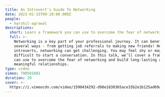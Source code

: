 ```yaml
---
title: An Introvert's Guide To Networking
date: 2023-01-15T09:10:00.000Z
people:
  - harshil-agrawal
descriptions:
  short: Learn a framework you can use to overcome the fear of networking.
  full: >-
    Networking is a key part of your professional journey. It can benefit one in
    several ways - from getting job referrals to making new friends! However, as
    introverts, networking can get challenging. You may feel shy or may find it
    difficult to start a conversation. In this talk, we’ll cover a framework you
    can use to overcome the fear of networking and build long-lasting and
    meaningful relationships.
type: video
vimeo: 790501601
duration: 29
cover: >-
  https://i.vimeocdn.com/video/1590434292-d98e1830365ace33b2e1b125ad69aecc1ed49a5af503b6a99d5aab8e1c791134-d
---
```



